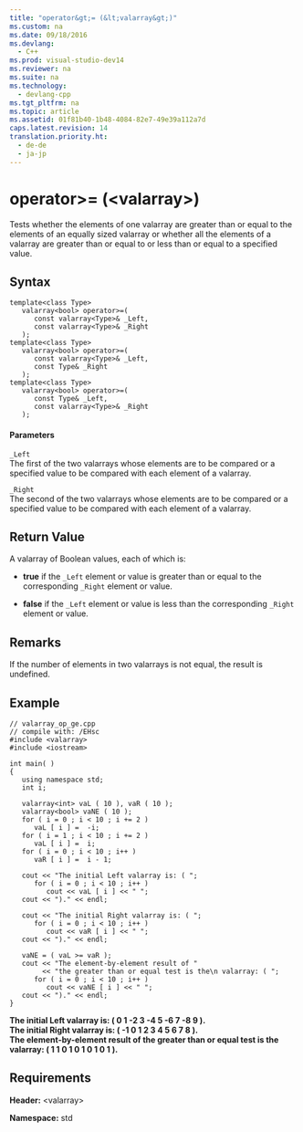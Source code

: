 ```yaml
---
title: "operator&gt;= (&lt;valarray&gt;)"
ms.custom: na
ms.date: 09/18/2016
ms.devlang: 
  - C++
ms.prod: visual-studio-dev14
ms.reviewer: na
ms.suite: na
ms.technology: 
  - devlang-cpp
ms.tgt_pltfrm: na
ms.topic: article
ms.assetid: 01f81b40-1b48-4084-82e7-49e39a112a7d
caps.latest.revision: 14
translation.priority.ht: 
  - de-de
  - ja-jp
---
```

# operator&gt;= (&lt;valarray&gt;)
Tests whether the elements of one valarray are greater than or equal to the elements of an equally sized valarray or whether all the elements of a valarray are greater than or equal to or less than or equal to a specified value.  
  
## Syntax  
  
```  
template<class Type>  
   valarray<bool> operator>=(  
      const valarray<Type>& _Left,  
      const valarray<Type>& _Right  
   );  
template<class Type>  
   valarray<bool> operator>=(  
      const valarray<Type>& _Left,  
      const Type& _Right  
   );  
template<class Type>  
   valarray<bool> operator>=(  
      const Type& _Left,  
      const valarray<Type>& _Right  
   );  
```  
  
#### Parameters  
 `_Left`  
 The first of the two valarrays whose elements are to be compared or a specified value to be compared with each element of a valarray.  
  
 `_Right`  
 The second of the two valarrays whose elements are to be compared or a specified value to be compared with each element of a valarray.  
  
## Return Value  
 A valarray of Boolean values, each of which is:  
  
-   **true** if the `_Left` element or value is greater than or equal to the corresponding `_Right` element or value.  
  
-   **false** if the `_Left` element or value is less than the corresponding `_Right` element or value.  
  
## Remarks  
 If the number of elements in two valarrays is not equal, the result is undefined.  
  
## Example  
  
```  
// valarray_op_ge.cpp  
// compile with: /EHsc  
#include <valarray>  
#include <iostream>  
  
int main( )  
{  
   using namespace std;  
   int i;  
  
   valarray<int> vaL ( 10 ), vaR ( 10 );  
   valarray<bool> vaNE ( 10 );  
   for ( i = 0 ; i < 10 ; i += 2 )  
      vaL [ i ] =  -i;  
   for ( i = 1 ; i < 10 ; i += 2 )  
      vaL [ i ] =  i;  
   for ( i = 0 ; i < 10 ; i++ )  
      vaR [ i ] =  i - 1;  
  
   cout << "The initial Left valarray is: ( ";  
      for ( i = 0 ; i < 10 ; i++ )  
         cout << vaL [ i ] << " ";  
   cout << ")." << endl;  
  
   cout << "The initial Right valarray is: ( ";  
      for ( i = 0 ; i < 10 ; i++ )  
         cout << vaR [ i ] << " ";  
   cout << ")." << endl;  
  
   vaNE = ( vaL >= vaR );  
   cout << "The element-by-element result of "  
        << "the greater than or equal test is the\n valarray: ( ";  
      for ( i = 0 ; i < 10 ; i++ )  
         cout << vaNE [ i ] << " ";  
   cout << ")." << endl;  
}  
```  
  
 **The initial Left valarray is: ( 0 1 -2 3 -4 5 -6 7 -8 9 ).**  
**The initial Right valarray is: ( -1 0 1 2 3 4 5 6 7 8 ).**  
**The element-by-element result of the greater than or equal test is the**  
 **valarray: ( 1 1 0 1 0 1 0 1 0 1 ).**   
## Requirements  
 **Header:** <valarray\>  
  
 **Namespace:** std